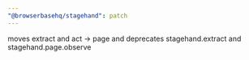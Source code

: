 ```yaml
---
"@browserbasehq/stagehand": patch
---
```


moves extract and act -> page and deprecates stagehand.extract and stagehand.page.observe
